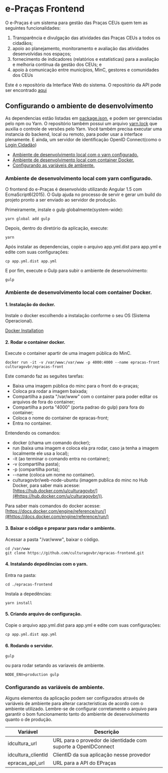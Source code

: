 # e-Praças Frontend

O e-Praças é um sistema para gestão das Praças CEUs quem tem as seguintes funcionalidades: 
1. Transparência e divulgação das atividades das Praças CEUs a todos os cidadãos; 
2. apoio ao planejamento, monitoramento e avaliação das atividades desenvolvidas nos espaços; 
3. fornecimento de indicadores (relatórios e estatísticas) para a avaliação e melhoria contínua da gestão dos CEUs; e 
4. apoio à comunicação entre municípios, MinC, gestores e comunidades dos CEUs

Este é o repositório da Interface Web do sistema. O repositório da API pode ser encontrado [aqui](https://github.com/culturagovbr/epracas-backend)

## Configurando o ambiente de desenvolvimento
As dependencias estão listadas em [package.json](package.json), e podem ser gerenciadas pelo npm ou Yarn. O repositório também possui um arquivo [yarn.lock](yarn.lock) que auxilia o controle de versões pelo Yarn. Você também precisa executar uma instancia do backend, local ou remoto, para poder usar a interface plenamente. E ainda, um servidor de identificação OpenID Connect(como o [Login Cidadão](http://github.com/redelivre/login-cidadao))

- [Ambiente de desenvolvimento local com o yarn configurado.](#ambiente-de-desenvolvimento-local-com-yarn-configurado)
- [Ambiente de desenvolvimento local com container Docker.](#ambiente-de-desenvolvimento-local-com-container-docker)
- [Configurando as variáveis de ambiente.](#configurando-as-variáveis-de-ambiente)

### Ambiente de desenvolvimento local com yarn configurado.
O frontend do e-Praças é desenvolvido utilizando Angular 1.5 com EcmaScript6(2015). O Gulp ajuda no processo de servir e gerar um build do projeto pronto a ser enviado ao servidor de produção.

Primeiramente, instale o gulp globalmente(system-wide):
```
yarn global add gulp
```

Depois, dentro do diretório da aplicação, execute:
```
yarn
```

Após instalar as dependencias, copie o arquivo app.yml.dist para app.yml e edite com suas configurações:
```
cp app.yml.dist app.yml
```

E por fim, execute o Gulp para subir o ambiente de desenvolvimento:
```
gulp
```

### Ambiente de desenvolvimento local com container Docker.

#### 1. Instalação do docker.
Instale o docker escolhendo a instalação conforme o seu OS (Sistema Operacional).

[Docker Installation](https://docs.docker.com/engine/installation/) 
    
#### 2. Rodar o container docker.
Execute o container apartir de uma imagem pública do MinC.

    docker run -it -v /var/www:/var/www -p 4000:4000 --name epracas-front culturagovbr/epracas-front

Este comando faz as seguites tarefas:
- Baixa uma imagem pública do minc para o front do e-praças;
- Coloca pra rodar a imagem baixada;
- Compartilha a pasta "/var/www" com o container para poder editar os arquivos de fora do container;
- Compartilha a porta "4000" (porta padrao do gulp) para fora do container;
- Coloca o nome do container de epracas-front;
- Entra no container.

Entendendo os comandos:
- docker (chama um comando docker);
- run (baixa uma imagem e coloca ela pra rodar, caso ja tenha a imagem localmente ele usa a local);
- -it (ao terminar o comando entra no container);
- -v (compartilha pasta);
- -p (compartilha porta);
- --name (coloca um nome no container).
- culturagovbr/web-node-ubuntu (imagem publica do minc no Hub Docker, para saber mais acesse: [https://hub.docker.com/u/culturagovbr/](#https://hub.docker.com/u/culturagovbr/)).

Para saber mais comandos do docker acesse: [https://docs.docker.com/engine/reference/run/](#https://docs.docker.com/engine/reference/run/)

#### 3. Baixar o código e preparar para rodar o ambiente.

Acessar a pasta "/var/www", baixar o código.

    cd /var/www 
    git clone https://github.com/culturagovbr/epracas-frontend.git


#### 4. Instalando depedências com o yarn.

Entra na pasta:
    
    cd ./epracas-frontend
    
Instala a depedências:

    yarn install

#### 5. Criando arquivo de configuração. 
Copie o arquivo app.yml.dist para app.yml e edite com suas configurações:

    cp app.yml.dist app.yml
        
#### 6. Rodando o servidor.

    gulp
ou para rodar setando as variaveis de ambiente.

    NODE_ENV=production gulp
    
### Configurando as variáveis de ambiente.
Alguns elementos da aplicação podem ser configurados através de variáveis de ambiente para alterar caracteristicas de acordo com o ambiente utilizado. Lembre-se de configurar corretamente o arquivo para garantir o bom funcionamento tanto do ambiente de desenvolvimento quanto o de produção.

| Variável      | Descrição |
|---------------|-----------|
|idcultura_url  | URL para o provedor de identidade com suporte a OpenIDConnect |
|idcultura_clientId | ClientID da sua aplicação nesse provedor |
|epracas_api_url | URL para a API do EPraças |
